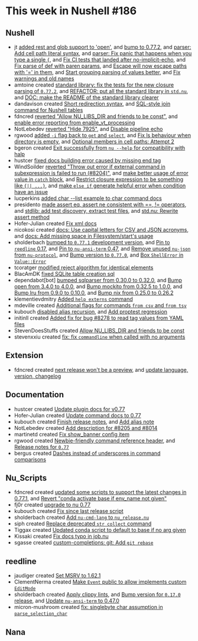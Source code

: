 # This week in Nushell #186

## Nushell

- jt [added rest and glob support to 'open'](https://github.com/nushell/nushell/pull/8506), and [bump to 0.77.2](https://github.com/nushell/nushell/pull/8496), and [parser: Add cell path literal syntax](https://github.com/nushell/nushell/pull/8493), and [parser: Fix panic that happens when you type a single `{`](https://github.com/nushell/nushell/pull/8492), and [Fix CI tests that landed after no-implicit-echo](https://github.com/nushell/nushell/pull/8491), and [Fix parse of def with paren params](https://github.com/nushell/nushell/pull/8490), and [Escape will now escape paths with '=' in them](https://github.com/nushell/nushell/pull/8485), and [Start grouping parsing of values better](https://github.com/nushell/nushell/pull/8470), and [Fix warnings and old names](https://github.com/nushell/nushell/pull/8457)
- amtoine created [standard library: fix the tests for the new closure parsing of `0.77.2`](https://github.com/nushell/nushell/pull/8504), and [REFACTOR: put all the standard library in `std.nu`](https://github.com/nushell/nushell/pull/8489), and [DOC: make the README of the standard library clearer](https://github.com/nushell/nushell/pull/8465)
- dandavison created [Short redirection syntax](https://github.com/nushell/nushell/pull/8503), and [SQL-style join command for Nushell tables](https://github.com/nushell/nushell/pull/8424)
- fdncred [reverted "Allow NU_LIBS_DIR and friends to be const"](https://github.com/nushell/nushell/pull/8501), and [enable error reporting from enable_vt_processing](https://github.com/nushell/nushell/pull/8373)
- NotLebedev [reverted "Hide 7925"](https://github.com/nushell/nushell/pull/8500), and [Disable pipeline echo](https://github.com/nushell/nushell/pull/8292)
- rgwood [added `-i` flag back to `get` and `select`](https://github.com/nushell/nushell/pull/8488), and [Fix ls behaviour when directory is empty](https://github.com/nushell/nushell/pull/8439), and [Optional members in cell paths: Attempt 2](https://github.com/nushell/nushell/pull/8379)
- bgeron created [Exit successfully from `nu --help` for compatibility with halp](https://github.com/nushell/nushell/pull/8478)
- hustcer [fixed docs building error caused by missing end tag](https://github.com/nushell/nushell/pull/8477)
- WindSoilder [reverted "Throw out error if external command in subexpression is failed to run (#8204)"](https://github.com/nushell/nushell/pull/8475), and [make better usage of error value in `catch` block](https://github.com/nushell/nushell/pull/8460), and [Restrict closure expression to be something like `{|| ...}`](https://github.com/nushell/nushell/pull/8290), and [make `else if` generate helpful error when condition have an issue](https://github.com/nushell/nushell/pull/8274)
- lucperkins [added char --list example to char command docs](https://github.com/nushell/nushell/pull/8474)
- presidento [made assert eq, assert ne consistent with ==, != operators](https://github.com/nushell/nushell/pull/8473), and [stdlib: add test discovery, extract test files](https://github.com/nushell/nushell/pull/8443), and [std.nu: Rewrite assert method](https://github.com/nushell/nushell/pull/8405)
- Hofer-Julian created [Fix xml docs](https://github.com/nushell/nushell/pull/8462)
- nicokosi created [docs: Use capital letters for CSV and JSON acronyms](https://github.com/nushell/nushell/pull/8459), and [docs: Add missing space in Filesystem/start's usage](https://github.com/nushell/nushell/pull/8458)
- sholderbach [bumped to `0.77.1` development version](https://github.com/nushell/nushell/pull/8453), and [Pin to `reedline` 0.17](https://github.com/nushell/nushell/pull/8441), and [Pin to `nu-ansi-term` 0.47](https://github.com/nushell/nushell/pull/8440), and [Remove unused `nu-json` from `nu-protocol`](https://github.com/nushell/nushell/pull/8417), and [Bump version to `0.77.0`](https://github.com/nushell/nushell/pull/8410), and [Box `ShellError` in `Value::Error`](https://github.com/nushell/nushell/pull/8375)
- tcoratger [modified reject algorithm for identical elements](https://github.com/nushell/nushell/pull/8446)
- BlacAmDK [fixed SQLite table creation sql](https://github.com/nushell/nushell/pull/8430)
- dependabot[bot] [bumped sqlparser from 0.30.0 to 0.32.0](https://github.com/nushell/nushell/pull/8428), and [Bump open from 3.4.0 to 4.0.0](https://github.com/nushell/nushell/pull/8427), and [Bump mockito from 0.32.5 to 1.0.0](https://github.com/nushell/nushell/pull/8426), and [Bump lru from 0.9.0 to 0.10.0](https://github.com/nushell/nushell/pull/8425), and [Bump nix from 0.25.0 to 0.26.2](https://github.com/nushell/nushell/pull/8129)
- klementievdmitry [Added `help externs` command](https://github.com/nushell/nushell/pull/8403)
- mdeville created [Additional flags for commands `from csv` and `from tsv`](https://github.com/nushell/nushell/pull/8398)
- kubouch [disabled alias recursion](https://github.com/nushell/nushell/pull/8397), and [Add proptest regression](https://github.com/nushell/nushell/pull/8396)
- initinll created [Added fix for bug #8278 to read tag values from YAML files](https://github.com/nushell/nushell/pull/8354)
- StevenDoesStuffs created [Allow NU_LIBS_DIR and friends to be const](https://github.com/nushell/nushell/pull/8310)
- stevenxxiu created [fix: fix `commandline` when called with no arguments](https://github.com/nushell/nushell/pull/8207)

## Extension

- fdncred created [next release won't be a preview](https://github.com/nushell/vscode-nushell-lang/pull/85), and [update language, version, changelog](https://github.com/nushell/vscode-nushell-lang/pull/84)

## Documentation

- hustcer created [Update plugin docs for v0.77](https://github.com/nushell/nushell.github.io/pull/831)
- Hofer-Julian created [Update command docs to 0.77](https://github.com/nushell/nushell.github.io/pull/828)
- kubouch created [Finish release notes](https://github.com/nushell/nushell.github.io/pull/825), and [Add alias note](https://github.com/nushell/nushell.github.io/pull/824)
- NotLebedev created [Add description for #8205 and #8014](https://github.com/nushell/nushell.github.io/pull/821)
- martinetd created [Fix show_banner config item](https://github.com/nushell/nushell.github.io/pull/820)
- rgwood created [Newbie-friendly command reference header](https://github.com/nushell/nushell.github.io/pull/818), and [Release notes for `0.77`](https://github.com/nushell/nushell.github.io/pull/800)
- bergus created [Dashes instead of underscores in command comparisons](https://github.com/nushell/nushell.github.io/pull/816)

## Nu_Scripts

- fdncred created [updated some scripts to support the latest changes in 0.77.1](https://github.com/nushell/nu_scripts/pull/416), and [Revert "conda activate base if env_name not given"](https://github.com/nushell/nu_scripts/pull/408)
- fj0r created [upgrade to nu 0.77](https://github.com/nushell/nu_scripts/pull/413)
- kubouch created [Fix since last release script](https://github.com/nushell/nu_scripts/pull/412)
- sholderbach created [Add `nu-cmd-lang` to `nu_release.nu`](https://github.com/nushell/nu_scripts/pull/411)
- siph created [Replace deprecated `str collect` command](https://github.com/nushell/nu_scripts/pull/410)
- Tiggax created [Updated conda script to default to base if no arg given](https://github.com/nushell/nu_scripts/pull/409)
- Kissaki created [Fix docs typo in job.nu](https://github.com/nushell/nu_scripts/pull/405)
- sgasse created [custom-completions: git: Add `git rebase`](https://github.com/nushell/nu_scripts/pull/404)

## reedline

- jaudiger created [Set MSRV to 1.62.1](https://github.com/nushell/reedline/pull/554)
- ClementNerma created [Make `Event` public to allow implements custom `EditMode`](https://github.com/nushell/reedline/pull/552)
- sholderbach created [Apply clippy lints](https://github.com/nushell/reedline/pull/551), and [Bump version for `0.17.0` release](https://github.com/nushell/reedline/pull/550), and [Update `nu-ansi-term` to 0.47.0](https://github.com/nushell/reedline/pull/549)
- micron-mushroom created [fix: singlebyte char assumption in `parse_selection_char`](https://github.com/nushell/reedline/pull/548)

## Nana
